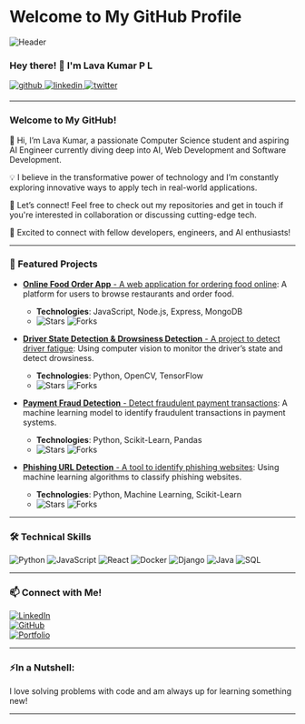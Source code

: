 # Welcome to My GitHub Profile

![Header](./lavaKumarBanner.png)

### Hey there! 👋 I'm Lava Kumar P L
<a href="https://github.com/Lava-Kumar-PL" target="_blank">
<img src="https://img.shields.io/badge/github-%2324292e.svg?&style=for-the-badge&logo=github&logoColor=white" alt="github" style="margin-bottom: 5px;" /> </a>

<a href="https://www.linkedin.com/in/lava-kumar-p-l-699770225" target="_blank">
<img src="https://img.shields.io/badge/linkedin-%231E77B5.svg?&style=for-the-badge&logo=linkedin&logoColor=white" alt="linkedin" style="margin-bottom: 5px;" />
</a>

<a href="https://x.com/LavaKumar7777?t=s0ksDmZm3hTzagK5o-3KEw&s=08" target="_blank">
<img src="https://img.shields.io/badge/twitter-%23000000.svg?&style=for-the-badge&logo=twitter&logoColor=white" alt="twitter" style="margin-bottom: 5px;" />
</a>  

---

### Welcome to My GitHub!  
👋 Hi, I’m Lava Kumar, a passionate Computer Science student and aspiring AI Engineer currently diving deep into AI, Web Development and Software Development.

💡 I believe in the transformative power of technology and I’m constantly exploring innovative ways to apply tech in real-world applications.

🚀 Let’s connect! Feel free to check out my repositories and get in touch if you're interested in collaboration or discussing cutting-edge tech.

🔗 Excited to connect with fellow developers, engineers, and AI enthusiasts!

---

### 🌟 Featured Projects
- [**Online Food Order App** - A web application for ordering food online](https://github.com/Lava-Kumar-PL/online-food-order-app): A platform for users to browse restaurants and order food.
  - **Technologies**: JavaScript, Node.js, Express, MongoDB
  - ![Stars](https://img.shields.io/github/stars/Lava-Kumar-PL/online-food-order-app?style=social) ![Forks](https://img.shields.io/github/forks/Lava-Kumar-PL/online-food-order-app?style=social)

- [**Driver State Detection & Drowsiness Detection** - A project to detect driver fatigue](https://github.com/Lava-Kumar-PL/DriverStateDetction_And_DrosinessDetection): Using computer vision to monitor the driver’s state and detect drowsiness.
  - **Technologies**: Python, OpenCV, TensorFlow
  - ![Stars](https://img.shields.io/github/stars/Lava-Kumar-PL/DriverStateDetction_And_DrosinessDetection?style=social) ![Forks](https://img.shields.io/github/forks/Lava-Kumar-PL/DriverStateDetction_And_DrosinessDetection?style=social)

- [**Payment Fraud Detection** - Detect fraudulent payment transactions](https://github.com/Lava-Kumar-PL/payment_fraud_detection): A machine learning model to identify fraudulent transactions in payment systems.
  - **Technologies**: Python, Scikit-Learn, Pandas
  - ![Stars](https://img.shields.io/github/stars/Lava-Kumar-PL/payment_fraud_detection?style=social) ![Forks](https://img.shields.io/github/forks/Lava-Kumar-PL/payment_fraud_detection?style=social)

- [**Phishing URL Detection** - A tool to identify phishing websites](https://github.com/Lava-Kumar-PL/Phishing_url_detection): Using machine learning algorithms to classify phishing websites.
  - **Technologies**: Python, Machine Learning, Scikit-Learn
  - ![Stars](https://img.shields.io/github/stars/Lava-Kumar-PL/Phishing_url_detection?style=social) ![Forks](https://img.shields.io/github/forks/Lava-Kumar-PL/Phishing_url_detection?style=social)


---

### 🛠️ Technical Skills
![Python](https://img.shields.io/badge/-Python-3776AB?style=flat-square&logo=python&logoColor=white) ![JavaScript](https://img.shields.io/badge/-JavaScript-F7DF1E?style=flat-square&logo=javascript&logoColor=black) ![React](https://img.shields.io/badge/-React-61DAFB?style=flat-square&logo=react&logoColor=black)  ![Docker](https://img.shields.io/badge/-Docker-2496ED?style=flat-square&logo=docker&logoColor=white)  ![Django](https://img.shields.io/badge/-Django-092E20?style=flat-square&logo=django&logoColor=white)  ![Java](https://img.shields.io/badge/-Java-007396?style=flat-square&logo=java&logoColor=white)  ![SQL](https://img.shields.io/badge/-SQL-003B57?style=flat-square&logo=postgresql&logoColor=white)


---



### 📫 Connect with Me!
[![LinkedIn](https://img.shields.io/badge/-Lava%20Kumar%20P%20L-blue?style=flat-square&logo=linkedin&logoColor=white&link=https://www.linkedin.com/in/your-linkedin/)](https://www.linkedin.com/in/your-linkedin/)  
[![GitHub](https://img.shields.io/badge/-LavaKumarPL-gray?style=flat-square&logo=github&logoColor=white&link=https://github.com/your-username)](https://github.com/Lava-Kumar-PL)  
[![Portfolio](https://img.shields.io/badge/-My%20Portfolio-ff69b4?style=flat-square)]()

---

### ⚡In a Nutshell:
I love solving problems with code and am always up for learning something new!

---

 
